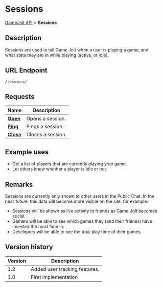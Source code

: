 # Sessions

[GameJolt API](../index.md) > __Sessions__

## Description

Sessions are used to tell Game Jolt when a user is playing a game, and what state they are in while playing (active, or idle).

## URL Endpoint
```
/sessions/
```

## Requests

Name							| Description
---								| ---
[__Open__](open.md)				| Opens a session.
[__Ping__](ping.md)				| Pings a session.
[__Close__](close.md)			| Closes a session.

## Example uses

- Get a list of players that are currently playing your game.
- Let others know whether a player is idle or not.

## Remarks

Sessions are currently only shown to other users in the Public Chat. In the near future, this data will become more visible on the site, for example:

- Sessions will be shown as live activity to friends as Game Jolt becomes social.
- Gamers will be able to see which games they (and their friends) have invested the most time in.
- Developers will be able to see the total play time of their games.

## Version history

Version		| Description
---			| ---
1.2			| Added user tracking features.
1.0			| First implementation